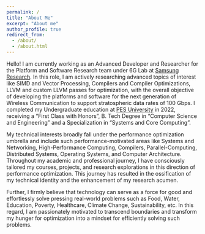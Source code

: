 ```yaml
---
permalink: /
title: "About Me"
excerpt: "About me"
author_profile: true
redirect_from: 
  - /about/
  - /about.html
---
```


Hello! I am currently working as an Advanced Developer and Researcher for the Platform and Software Research team under 6G Lab at [Samsung Research](https://research.samsung.com/sri-b). In this role, I am actively researching advanced topics of interest like SIMD and Vector Processing, Compilers and Compiler Optimizations, LLVM and custom LLVM passes for optimization, with the overall objective of developing the platforms and software for the next generation of Wireless Communication to support stratospheric data rates of 100 Gbps. I completed my Undergraduate education at [PES University](https://www.pes.edu) in 2022, receiving a “First Class with Honors”, B. Tech Degree in “Computer Science and Engineering” and a Specialization in “Systems and Core Computing”.

My technical interests broadly fall under the performance optimization umbrella and include such performance-motivated areas like Systems and Networking, High-Performance Computing, Compilers, Parallel-Computing, Distributed Systems, Operating Systems, and Computer Architecture. Throughout my academic and professional journey, I have consciously tailored my courses, projects, and research explorations in this direction of performance optimization. This journey has resulted in the ossification of my technical identity and the enhancement of my research acumen.

Further, I firmly believe that technology can serve as a force for good and effortlessly solve pressing real-world problems such as Food, Water, Education, Poverty, Healthcare, Climate Change, Sustainability, etc. In this regard, I am passionately motivated to transcend boundaries and transform my hunger for optimization into a mindset for efficiently solving such problems. 